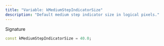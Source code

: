 ```yaml
---
title: "Variable: kMediumStepIndicatorSize"
description: "Default medium step indicator size in logical pixels."
---
```


Signature
```dart
const kMediumStepIndicatorSize = 40.0;
```
